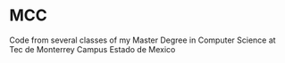 # MCC

Code from several classes of my Master Degree in Computer Science at Tec de Monterrey Campus Estado de Mexico 
